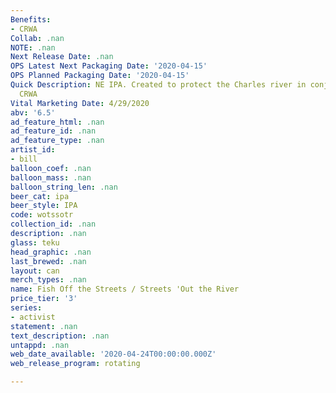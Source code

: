 ```yaml
---
Benefits:
- CRWA
Collab: .nan
NOTE: .nan
Next Release Date: .nan
OPS Latest Next Packaging Date: '2020-04-15'
OPS Planned Packaging Date: '2020-04-15'
Quick Description: NE IPA. Created to protect the Charles river in conjunction with
  CRWA
Vital Marketing Date: 4/29/2020
abv: '6.5'
ad_feature_html: .nan
ad_feature_id: .nan
ad_feature_type: .nan
artist_id:
- bill
balloon_coef: .nan
balloon_mass: .nan
balloon_string_len: .nan
beer_cat: ipa
beer_style: IPA
code: wotssotr
collection_id: .nan
description: .nan
glass: teku
head_graphic: .nan
last_brewed: .nan
layout: can
merch_types: .nan
name: Fish Off the Streets / Streets 'Out the River
price_tier: '3'
series:
- activist
statement: .nan
text_description: .nan
untappd: .nan
web_date_available: '2020-04-24T00:00:00.000Z'
web_release_program: rotating

---
```

